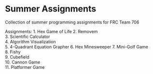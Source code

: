 # Summer Assignments
Collection of summer programming assignments for FRC Team 706


Assignments: 
	1. Hex Game of Life
	2. Removem				
	3. Scientific Calculator			
	4. Algorithm Visualization		
	5. 4-Quadrant Equation Grapher
	6. Hex Minesweeper
	7. Mini-Golf Game		
	8. Fishy				
	9. Cubefield			
	10. Cannon Game			
	11. Platformer Game